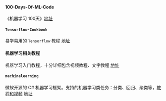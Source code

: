 #### 100-Days-Of-ML-Code

《机器学习 100天》[地址](https://github.com/MLEveryday/100-Days-Of-ML-Code)

#### `Tensorflow-Cookbook`

易学易用的 `Tensorflow` 教程 [地址](https://github.com/taki0112/Tensorflow-Cookbook)

#### 机器学习相关教程

机器学习入门教程，十分详细包含视频教程、文字教程 [地址](https://github.com/MorvanZhou/tutorials)

#### `machinelearning`

微软开源的 C# 机器学习框架。支持的机器学习类任务：分类、回归、聚类等，[教程和视频](https://dotnet.microsoft.com/learn/ml-dotnet) [地址](https://github.com/dotnet/machinelearning)
